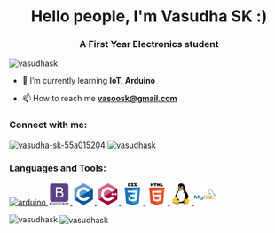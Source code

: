 <h1 align="center"> Hello people, I'm Vasudha SK :)</h1>
<h3 align="center">A First Year Electronics student</h3>

<p align="left"> <img src="https://komarev.com/ghpvc/?username=vasudhask&label=Profile%20views&color=0e75b6&style=flat" alt="vasudhask" /> </p>

- 🌱 I’m currently learning **IoT, Arduino**

- 📫 How to reach me **vasoosk@gmail.com**

<h3 align="left">Connect with me:</h3>
<p align="left">
<a href="https://linkedin.com/in/vasudha-sk-55a015204" target="blank"><img align="center" src="https://raw.githubusercontent.com/rahuldkjain/github-profile-readme-generator/master/src/images/icons/Social/linked-in-alt.svg" alt="vasudha-sk-55a015204" height="30" width="40" /></a>
<a href="https://instagram.com/vasudhask" target="blank"><img align="center" src="https://raw.githubusercontent.com/rahuldkjain/github-profile-readme-generator/master/src/images/icons/Social/instagram.svg" alt="vasudhask" height="30" width="40" /></a>
</p>

<h3 align="left">Languages and Tools:</h3>
<p align="left"> <a href="https://www.arduino.cc/" target="_blank"> <img src="https://cdn.worldvectorlogo.com/logos/arduino-1.svg" alt="arduino" width="40" height="40"/> </a> <a href="https://getbootstrap.com" target="_blank"> <img src="https://raw.githubusercontent.com/devicons/devicon/master/icons/bootstrap/bootstrap-plain-wordmark.svg" alt="bootstrap" width="40" height="40"/> </a> <a href="https://www.cprogramming.com/" target="_blank"> <img src="https://raw.githubusercontent.com/devicons/devicon/master/icons/c/c-original.svg" alt="c" width="40" height="40"/> </a> <a href="https://www.w3schools.com/cpp/" target="_blank"> <img src="https://raw.githubusercontent.com/devicons/devicon/master/icons/cplusplus/cplusplus-original.svg" alt="cplusplus" width="40" height="40"/> </a> <a href="https://www.w3schools.com/css/" target="_blank"> <img src="https://raw.githubusercontent.com/devicons/devicon/master/icons/css3/css3-original-wordmark.svg" alt="css3" width="40" height="40"/> </a> <a href="https://www.w3.org/html/" target="_blank"> <img src="https://raw.githubusercontent.com/devicons/devicon/master/icons/html5/html5-original-wordmark.svg" alt="html5" width="40" height="40"/> </a> <a href="https://www.linux.org/" target="_blank"> <img src="https://raw.githubusercontent.com/devicons/devicon/master/icons/linux/linux-original.svg" alt="linux" width="40" height="40"/> </a> <a href="https://www.mysql.com/" target="_blank"> <img src="https://raw.githubusercontent.com/devicons/devicon/master/icons/mysql/mysql-original-wordmark.svg" alt="mysql" width="40" height="40"/> </a> </p>

<p><img align="left" src="https://github-readme-stats.vercel.app/api/top-langs?username=vasudhask&show_icons=true&locale=en&layout=compact" alt="vasudhask" /></p>

<p>&nbsp;<img align="center" src="https://github-readme-stats.vercel.app/api?username=vasudhask&show_icons=true&locale=en" alt="vasudhask" /></p>
